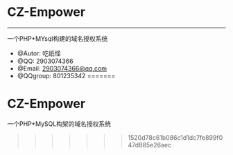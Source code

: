 # CZ-Empower
---
一个PHP+MYsql构建的域名授权系统
 * @Autor: 吃纸怪
 * @QQ: 2903074366
 * @Email: 2903074366@qq.com
 * @QQgroup: 801235342
=======
# CZ-Empower
一个PHP+MySQL构架的域名授权系统
>>>>>>> 1520d78c61b086c1d1dc7fe899f047d885e26aec
